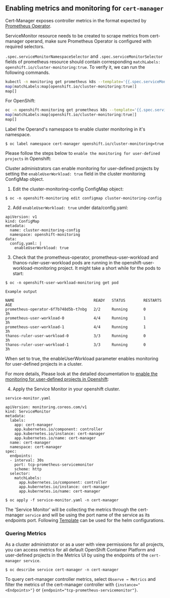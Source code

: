 ## Enabling metrics and monitoring for `cert-manager`

Cert-Manager exposes controller metrics in the format expected by [Prometheus Operator](https://github.com/prometheus-operator/prometheus-operator). 

ServiceMonitor resource needs to be created to scrape metrics from cert-manager operand, make sure Prometheus Operator is configured with required selectors.

`.spec.serviceMonitorNamespaceSelector` and `.spec.serviceMonitorSelector` fields of prometheus resource should contain corresponding `matchLabels: openshift.io/cluster-monitoring:true`. To verify it, we can run the following commands.

```sh
kubectl -n monitoring get prometheus k8s --template='{{.spec.serviceMonitorNamespaceSelector}}{{"\n"}}{{.spec.serviceMonitorSelector}}{{"\n"}}'
map[matchLabels:map[openshift.io/cluster-monitoring:true]]
map[]
```
For OpenShift:
```sh
oc -n openshift-monitoring get prometheus k8s --template='{{.spec.serviceMonitorNamespaceSelector}}{{"\n"}}{{.spec.serviceMonitorSelector}}{{"\n"}}'
map[matchLabels:map[openshift.io/cluster-monitoring:true]]
map[]
```
Label the Operand's namespace to enable cluster monitoring in it's namespace.

`
$ oc label namespace cert-manager openshift.io/cluster-monitoring=true
`

Please follow the steps below to `enable the monitoring for user-defined projects` in Openshift:

Cluster administrators can enable monitoring for user-defined projects by setting the `enableUserWorkload: true` field in the cluster monitoring ConfigMap object.

1. Edit the cluster-monitoring-config ConfigMap object:

`$ oc -n openshift-monitoring edit configmap cluster-monitoring-config`

2. Add `enableUserWorkload: true` under data/config.yaml:

```
apiVersion: v1
kind: ConfigMap
metadata:
  name: cluster-monitoring-config
  namespace: openshift-monitoring
data:
  config.yaml: |
    enableUserWorkload: true
```

3. Check that the prometheus-operator, prometheus-user-workload and thanos-ruler-user-workload pods are running in the openshift-user-workload-monitoring project. It might take a short while for the pods to start:

`$ oc -n openshift-user-workload-monitoring get pod`
```
Example output

NAME                                   READY   STATUS        RESTARTS   AGE
prometheus-operator-6f7b748d5b-t7nbg   2/2     Running       0          3h
prometheus-user-workload-0             4/4     Running       1          3h
prometheus-user-workload-1             4/4     Running       1          3h
thanos-ruler-user-workload-0           3/3     Running       0          3h
thanos-ruler-user-workload-1           3/3     Running       0          3h
```
When set to true, the enableUserWorkload parameter enables monitoring for user-defined projects in a cluster.

For more details, Please look at the detailed documentation to [enable the monitoring for user-defined projects in Openshift](https://docs.openshift.com/container-platform/4.11/monitoring/enabling-monitoring-for-user-defined-projects.html):

4. Apply the Service Monitor in your openshift cluster.

`service-monitor.yaml`
```
apiVersion: monitoring.coreos.com/v1
kind: ServiceMonitor
metadata:
  labels:
    app: cert-manager
    app.kubernetes.io/component: controller
    app.kubernetes.io/instance: cert-manager
    app.kubernetes.io/name: cert-manager
  name: cert-manager
  namespace: cert-manager
spec:
  endpoints:
  - interval: 30s
    port: tcp-prometheus-servicemonitor
    scheme: http
  selector:
    matchLabels:
      app.kubernetes.io/component: controller
      app.kubernetes.io/instance: cert-manager
      app.kubernetes.io/name: cert-manager
```
`$ oc apply -f service-monitor.yaml -n cert-manager`

The 'Service Monitor' will be collecting the metrics through the cert-manager `service` and will be using the port name of the service as its endpoints port. 
Following [Template](https://github.com/cert-manager/cert-manager/blob/master/deploy/charts/cert-manager/templates/servicemonitor.yaml) can be used for the helm configurations.

### Quering Metrics

As a cluster administrator or as a user with view permissions for all projects, you can access metrics for all default OpenShift Container Platform and user-defined projects in the Metrics UI by using the endpoints of the `cert-manager service`.

`$ oc describe service cert-manager -n cert-manager`

To query cert-manager controller metrics, select `Observe → Metrics` and filter the metrics of the cert-manager controller with `{instance="<Endpoints>"}` or `{endpoint="tcp-prometheus-servicemonitor"}`.
